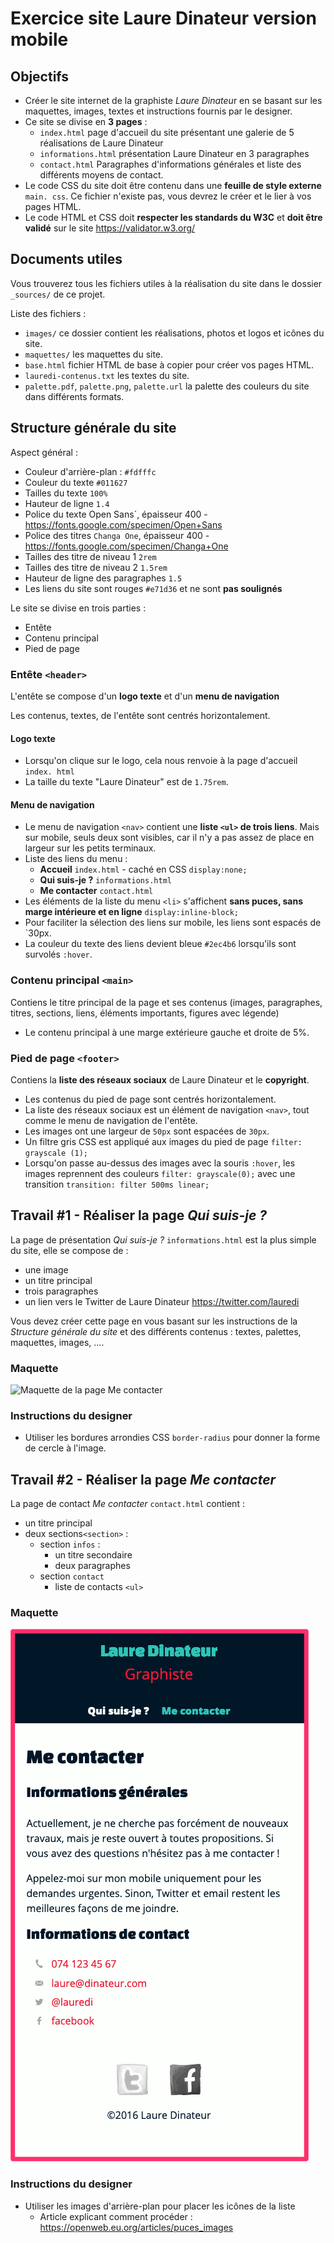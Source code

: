 # Exercice site Laure Dinateur version mobile

## Objectifs

* Créer le site internet de la graphiste *Laure Dinateu*r en se basant sur les
  maquettes, images, textes et instructions fournis par le designer.
* Ce site se divise en **3 pages** :
  * `index.html` page d'accueil du site présentant une galerie de 5
    réalisations de Laure Dinateur
  * `informations.html` présentation Laure Dinateur en 3 paragraphes
  * `contact.html` Paragraphes d'informations générales et liste des
    différents moyens de contact.
* Le code CSS du site doit être contenu dans une **feuille de style externe** `main.
  css`. Ce fichier n'existe pas, vous devrez le créer et le lier à vos pages HTML.
* Le code HTML et CSS doit **respecter les standards du W3C** et **doit être validé**
  sur le site https://validator.w3.org/

## Documents utiles

Vous trouverez tous les fichiers utiles à la réalisation du site dans le dossier `_sources/` de ce projet.

Liste des fichiers :
* `images/` ce dossier contient les réalisations, photos et logos et icônes du
  site.
* `maquettes/` les maquettes du site.
* `base.html` fichier HTML de base à copier pour créer vos pages
  HTML.
* `lauredi-contenus.txt` les textes du site.
* `palette.pdf`, `palette.png`, `palette.url` la palette des couleurs du site
  dans différents formats.

## Structure générale du site

Aspect général :
* Couleur d'arrière-plan : `#fdfffc`
* Couleur du texte `#011627`
* Tailles du texte `100%`
* Hauteur de ligne `1.4`
* Police du texte Open Sans`, épaisseur 400 -
  https://fonts.google.com/specimen/Open+Sans
* Police des titres `Changa One`, épaisseur 400 -
  https://fonts.google.com/specimen/Changa+One
* Tailles des titre de niveau 1 `2rem`
* Tailles des titre de niveau 2 `1.5rem`
* Hauteur de ligne des paragraphes `1.5`
* Les liens du site sont rouges `#e71d36` et ne sont **pas soulignés**

Le site se divise en trois parties :
* Entête
* Contenu principal
* Pied de page

### Entête `<header>`
L'entête se compose d'un **logo texte** et d'un **menu de navigation**

Les contenus, textes, de l'entête sont centrés horizontalement.

#### Logo texte
* Lorsqu'on clique sur le logo, cela nous renvoie à la page d'accueil `index.
  html`
* La taille du texte "Laure Dinateur" est de `1.75rem`.

#### Menu de navigation

* Le menu de navigation `<nav>` contient une **liste `<ul>` de trois liens**.
  Mais sur mobile, seuls deux sont visibles,
  car il n'y a pas assez de place en largeur sur les petits terminaux.
* Liste des liens du menu :
  * **Accueil** `index.html` - caché en CSS `display:none;`
  * **Qui suis-je ?** `informations.html`
  * **Me contacter** `contact.html`
* Les éléments de la liste du menu `<li>` s'affichent **sans puces, sans marge
  intérieure et en ligne** `display:inline-block;`
* Pour faciliter la sélection des liens sur mobile, les liens sont espacés de
  `30px.
* La couleur du texte des liens devient bleue `#2ec4b6` lorsqu'ils sont
  survolés `:hover`.

### Contenu principal `<main>`
Contiens le titre principal de la page et ses contenus (images, paragraphes,
titres, sections, liens, éléments importants, figures avec légende)

* Le contenu principal à une marge extérieure gauche et droite de 5%.

### Pied de page `<footer>`
Contiens la **liste des réseaux sociaux** de Laure Dinateur et le **copyright**.
* Les contenus du pied de page sont centrés horizontalement.
* La liste des réseaux sociaux est un élément de navigation `<nav>`, tout
  comme le menu de navigation de l'entête.
* Les images ont une largeur de `50px` sont espacées de `30px`.
* Un filtre gris CSS est appliqué aux images du pied de page `filter: grayscale
  (1);`
* Lorsqu'on passe au-dessus des images avec la souris `:hover`, les images
  reprennent des couleurs `filter: grayscale(0);` avec une transition
  `transition: filter 500ms linear;`

## Travail #1 - Réaliser la page _Qui suis-je ?_

La page de présentation _Qui suis-je ?_ `informations.html` est la plus
simple du site, elle se compose de :
* une image
* un titre principal
* trois paragraphes
* un lien vers le Twitter de Laure Dinateur https://twitter.com/lauredi

Vous devez créer cette page en vous basant sur les instructions de la
_Structure générale du site_ et des différents contenus : textes, palettes,
maquettes, images, ....



### Maquette
![Maquette de la page Me contacter](_sources/maquettes/présentation.png)

### Instructions du designer
* Utiliser les bordures arrondies CSS `border-radius` pour donner la forme de
  cercle à l'image.

## Travail #2 - Réaliser la page _Me contacter_

La page de contact _Me contacter_ `contact.html` contient :
* un titre principal
* deux sections`<section>` :
  *  section `infos` :
     * un titre secondaire
     * deux paragraphes
  * section `contact`
     * liste de contacts `<ul>`
  

### Maquette
![Maquette de la page Me contacter](_sources/maquettes/me-contacter.png)

### Instructions du designer

* Utiliser les images d'arrière-plan pour placer les icônes de la liste
  * Article explicant comment procéder : 
    https://openweb.eu.org/articles/puces_images 


